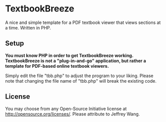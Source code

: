 # TextbookBreeze
A nice and simple template for a PDF textbook viewer that views sections at a time. Written in PHP.

## Setup
**You must know PHP in order to get TextbookBreeze working. TextbookBreeze is not a "plug-in-and-go" application,
but rather a template for PDF-based online textbook viewers.**

Simply edit the file "tbb.php" to adjust the program to your liking. Please note that changing the file name of "tbb.php" will break the existing code.

## License
You may choose from any Open-Source Initiative license at http://opensource.org/licenses/. Please attribute to Jeffrey Wang.
